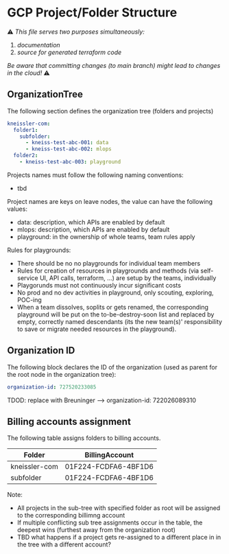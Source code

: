 # GCP Project/Folder Structure #

⚠️
*This file serves two purposes simultaneously:*
 1. *documentation* 
 2. *source for generated terraform code*

*Be aware that committing changes (to main branch) might lead to changes in the cloud!*
⚠️

## OrganizationTree ##

The following section defines the organization tree (folders and projects)

```yaml
kneissler-com:
  folder1:
    subfolder:
      - kneiss-test-abc-001: data
      - kneiss-test-abc-002: mlops
  folder2:
    - kneiss-test-abc-003: playground
```

Projects names must follow the following naming conventions:
- tbd

Project names are keys on leave nodes, the value can have the following values:
- data: description, which APIs are enabled by default
- mlops: description, which APIs are enabled by default
- playground: in the ownership of whole teams, team rules apply

Rules for playgrounds:
- There should be no no playgrounds for individual team members
- Rules for creation of resources in playgrounds and methods (via self-service UI, API calls, terraform, ...) are setup by the teams, individually
- Playgorunds must not continuously incur significant costs
- No prod and no dev activities in playground, only scouting, exploring, POC-ing
- When a team dissolves, soplits or gets renamed, the corresponding playground will be put on the to-be-destroy-soon list and replaced by empty, correctly named descendants (its the new team(s)' responsibility to save or migrate needed resources in the playground).

## Organization ID ##

The following block declares the ID of the organization (used as parent for the root node in the organization tree):

```yaml
organization-id: 727520233085
```

TDOD: replace with Breuninger --> organization-id: 722026089310


## Billing accounts assignment ##

The following table assigns folders to billing accounts.

| Folder        | BillingAccount        |
|---------------|-----------------------|
| kneissler-com | 01F224-FCDFA6-4BF1D6	 |
| subfolder     | 01F224-FCDFA6-4BF1D6  |

Note: 
- All projects in the sub-tree with specified folder as root will be assigned to the corresponding billimng account
- If multiple conflicting sub tree assignments occur in the table, the deepest wins (furthest away from the organization root)
- TBD what happens if a project gets re-assigned to a different place in in the tree with a different account?


